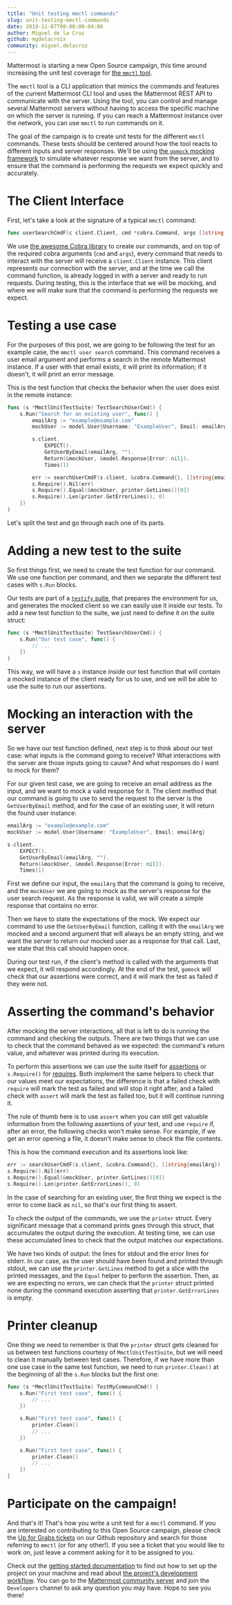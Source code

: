```yaml
---
title: "Unit testing mmctl commands"
slug: unit-testing-mmctl-commands
date: 2019-11-07T00:00:00-04:00
author: Miguel de la Cruz
github: mgdelacroix
community: miguel.delacruz
---
```


Mattermost is starting a new Open Source campaign, this time around increasing the unit test coverage for [the `mmctl` tool](https://github.com/mattermost/mmctl). 

The `mmctl` tool is a CLI application that mimics the commands and features of the current Mattermost CLI tool and uses the Mattermost REST API to communicate with the server. Using the tool, you can control and manage several Mattermost servers without having to access the specific machine on which the server is running. If you can reach a Mattermost instance over the network, you can use `mmctl` to run commands on it.

The goal of the campaign is to create unit tests for the different `mmctl` commands. These tests should be centered around how the tool reacts to different inputs and server responses. We'll be using [the `gomock` mocking framework](https://github.com/golang/mock) to simulate whatever response we want from the server, and to ensure that the command is performing the requests we expect quickly and accurately.

# The Client Interface

First, let's take a look at the signature of a typical `mmctl` command:

```go
func userSearchCmdF(c client.Client, cmd *cobra.Command, args []string) error { }
```

We use [the awesome Cobra library](https://github.com/spf13/cobra) to create our commands, and on top of the required cobra arguments (`cmd` and `args`), every command that needs to interact with the server will receive a `client.Client` instance. This client represents our connection with the server, and at the time we call the command function, is already logged in with a server and ready to run requests. During testing, this is the interface that we will be mocking, and where we will make sure that the command is performing the requests we expect.

# Testing a use case

For the purposes of this post, we are going to be following the test for an example case, the `mmctl user search` command. This command receives a user email argument and performs a search in the remote Mattermost instance. If a user with that email exists, it will print its information; if it doesn't, it will print an error message.

This is the test function that checks the behavior when the user does exist in the remote instance:

```go
func (s *MmctlUnitTestSuite) TestSearchUserCmd() {
	s.Run("Search for an existing user", func() {
		emailArg := "example@example.com"
		mockUser := model.User{Username: "ExampleUser", Email: emailArg}

		s.client.
			EXPECT().
			GetUserByEmail(emailArg, "").
			Return(&mockUser, &model.Response{Error: nil}).
			Times(1)

		err := searchUserCmdF(s.client, &cobra.Command{}, []string{emailArg})
		s.Require().Nil(err)
		s.Require().Equal(&mockUser, printer.GetLines()[0])
		s.Require().Len(printer.GetErrorLines(), 0)
	})
}
```

Let's split the test and go through each one of its parts.

# Adding a new test to the suite

So first things first, we need to create the test function for our command. We use one function per command, and then we separate the different test cases with `s.Run` blocks.

Our tests are part of a [`testify` suite](https://godoc.org/github.com/stretchr/testify/suite), that prepares the environment for us, and generates the mocked client so we can easily use it inside our tests. To add a new test function to the suite, we just need to define it on the suite struct:

```go
func (s *MmctlUnitTestSuite) TestSearchUserCmd() {
    s.Run("Our test case", func() {
        // ...
    })
}
```

This way, we will have a `s` instance inside our test function that will contain a mocked instance of the client ready for us to use, and we will be able to use the suite to run our assertions.

# Mocking an interaction with the server

So we have our test function defined, next step is to think about our test case: what inputs is the command going to receive? What interactions with the server are those inputs going to cause? And what responses do I want to mock for them?

For our given test case, we are going to receive an email address as the input, and we want to mock a valid response for it. The client method that our command is going to use to send the request to the server is the `GetUserByEmail` method, and for the case of an existing user, it will return the found user instance:

```go
emailArg := "example@example.com"
mockUser := model.User{Username: "ExampleUser", Email: emailArg}

s.client.
	EXPECT().
	GetUserByEmail(emailArg, "").
	Return(&mockUser, &model.Response{Error: nil}).
	Times(1)
```

First we define our input, the `emailArg` that the command is going to receive, and the `mockUser` we are going to mock as the server's response for the user search request. As the response is valid, we will create a simple response that contains no error.

Then we have to state the expectations of the mock. We expect our command to use the `GetUserByEmail` function, calling it with the `emailArg` we mocked and a second argument that will always be an empty string, and we want the server to return our mocked user as a response for that call. Last, we state that this call should happen once.

During our test run, if the client's method is called with the arguments that we expect, it will respond accordingly. At the end of the test, `gomock` will check that our assertions were correct, and it will mark the test as failed if they were not.

# Asserting the command's behavior

After mocking the server interactions, all that is left to do is running the command and checking the outputs. There are two things that we can use to check that the command behaved as we expected: the command's return value, and whatever was printed during its execution.

To perform this assertions we can use the suite itself for [assertions](https://godoc.org/github.com/stretchr/testify/assert) or `s.Require()` for [requires](https://godoc.org/github.com/stretchr/testify/require). Both implement the same helpers to check that our values meet our expectations, the difference is that a failed check with `require` will mark the test as failed and will stop it right after, and a failed check with `assert` will mark the test as failed too, but it will continue running it.

The rule of thumb here is to use `assert` when you can still get valuable information from the following assertions of your test, and use `require` if, after an error, the following checks won't make sense. For example, if we get an error opening a file, it doesn't make sense to check the file contents.

This is how the command execution and its assertions look like:

```go
err := searchUserCmdF(s.client, &cobra.Command{}, []string{emailArg})
s.Require().Nil(err)
s.Require().Equal(&mockUser, printer.GetLines()[0])
s.Require().Len(printer.GetErrorLines(), 0)
```

In the case of searching for an existing user, the first thing we expect is the error to come back as `nil`, so that's our first thing to assert.

To check the output of the commands, we use the `printer` struct. Every significant message that a command prints goes through this struct, that accumulates the output during the execution. At testing time, we can use these accumulated lines to check that the output matches our expectations.

We have two kinds of output: the lines for stdout and the error lines for stderr. In our case, as the user should have been found and printed through stdout, we can use the `printer.GetLines` method to get a slice with the printed messages, and the `Equal` helper to perform the assertion. Then, as we are expecting no errors, we can check that the `printer` struct printed none during the command execution asserting that `printer.GetErrorLines` is empty.

# Printer cleanup

One thing we need to remember is that the `printer` struct gets cleaned for us between test functions courtesy of `MmctlUnitTestSuite`, but we will need to clean it manually between test cases. Therefore, if we have more than one use case in the same test function, we need to run `printer.Clean()` at the beginning of all the `s.Run` blocks but the first one:

```go
func (s *MmctlUnitTestSuite) TestMyCommandCmd() {
    s.Run("First test case", func() {
        // ...
    })

    s.Run("First test case", func() {
        printer.Clean()
        // ...
    })

    s.Run("First test case", func() {
        printer.Clean()
        // ...
    })
}
```

# Participate on the campaign!

And that's it! That's how you write a unit test for a `mmctl` command. If you are interested on contributing to this Open Source campaign, please check the [Up for Grabs tickets](https://github.com/mattermost/mattermost-server/issues?q=is%3Aissue+is%3Aopen+label%3A%22Up+For+Grabs%22) on our Github repository and search for those referring to `mmctl` (or for any other!). If you see a ticket that you would like to work on, just leave a comment asking for it to be assigned to you.

Check out the [getting started documentation](https://developers.mattermost.com/contribute/getting-started/) to find out how to set up the project on your machine and read about [the project's development workflow](https://developers.mattermost.com/contribute/server/developer-workflow/). You can go to the [Mattermost community server](community.mattermost.com/) and join the `Developers` channel to ask any question you may have. Hope to see you there!
